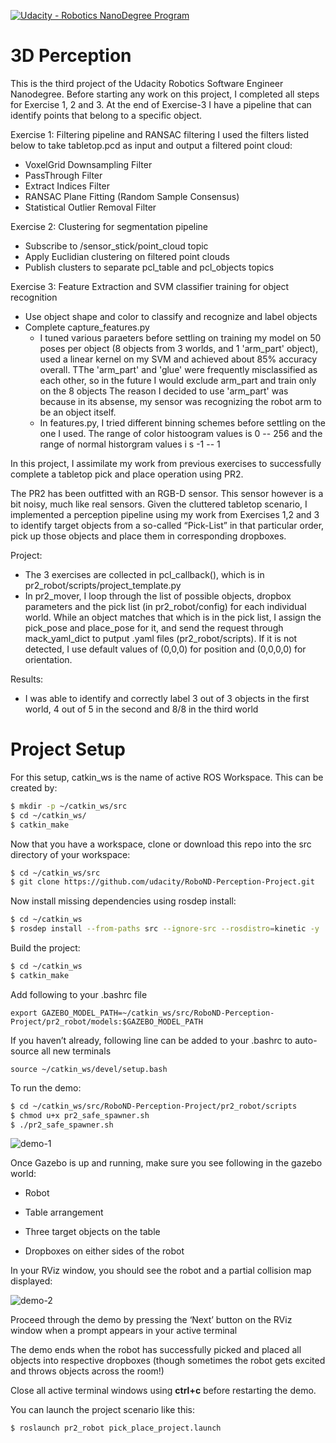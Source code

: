[![Udacity - Robotics NanoDegree Program](https://s3-us-west-1.amazonaws.com/udacity-robotics/Extra+Images/RoboND_flag.png)](https://www.udacity.com/robotics)
# 3D Perception

This is the third project of the Udacity Robotics Software Engineer Nanodegree. 
Before starting any work on this project, I completed all steps for Exercise 1, 2 and 3. At the end of Exercise-3 I have a pipeline that can identify points that belong to a specific object.

Exercise 1: Filtering pipeline and RANSAC filtering 
I used the filters listed below to take tabletop.pcd as input and output a filtered point cloud: 
- VoxelGrid Downsampling Filter 
- PassThrough Filter 
- Extract Indices Filter 
- RANSAC Plane Fitting (Random Sample Consensus) 
- Statistical Outlier Removal Filter 

Exercise 2: Clustering for segmentation pipeline 
- Subscribe to /sensor_stick/point_cloud topic
- Apply Euclidian clustering on filtered point clouds
- Publish clusters to separate pcl_table and pcl_objects topics 

Exercise 3: Feature Extraction and SVM classifier training for object recognition 
- Use object shape and color to classify and recognize and label objects 
- Complete capture_features.py
  - I tuned various paraeters before settling on training my model on 50 poses per object (8 objects from 3 worlds, and 1 'arm_part' object), used a linear kernel on my SVM and achieved about 85% accuracy overall. TThe 'arm_part' and 'glue' were frequently misclassified as each other, so in the future I would exclude arm_part and train only on the 8 objects The reason I decided to use 'arm_part' was because in its absense, my sensor was recognizing the robot arm to be an object itself. 
  - In features.py, I tried different binning schemes before settling on the one I used. The range of color histoogram values is 0 -- 256 and the range of normal historgram values i s -1 -- 1 

In this project, I assimilate my work from previous exercises to successfully complete a tabletop pick and place operation using PR2.

The PR2 has been outfitted with an RGB-D sensor. This sensor however is a bit noisy, much like real sensors. Given the cluttered tabletop scenario, I implemented a perception pipeline using my work from Exercises 1,2 and 3 to identify target objects from a so-called “Pick-List” in that particular order, pick up those objects and place them in corresponding dropboxes.

Project: 
- The 3 exercises are collected in pcl_callback(), which is in pr2_robot/scripts/project_template.py
- In pr2_mover, I loop through the list of possible objects, dropbox parameters and the pick list (in pr2_robot/config) for each individual world. While an object matches that which is in the pick list, I assign the pick_pose and place_pose for it, and send the request through mack_yaml_dict to putput .yaml files (pr2_robot/scripts). If it is not detected, I use default values of (0,0,0) for position and (0,0,0,0) for orientation. 

Results: 
- I was able to identify and correctly label 3 out of 3 objects in the first world, 4 out of 5 in the second and 8/8 in the third world 

# Project Setup
For this setup, catkin_ws is the name of active ROS Workspace. This can be created by: 

```sh
$ mkdir -p ~/catkin_ws/src
$ cd ~/catkin_ws/
$ catkin_make
```

Now that you have a workspace, clone or download this repo into the src directory of your workspace:
```sh
$ cd ~/catkin_ws/src
$ git clone https://github.com/udacity/RoboND-Perception-Project.git
```
Now install missing dependencies using rosdep install:
```sh
$ cd ~/catkin_ws
$ rosdep install --from-paths src --ignore-src --rosdistro=kinetic -y
```
Build the project:
```sh
$ cd ~/catkin_ws
$ catkin_make
```
Add following to your .bashrc file
```
export GAZEBO_MODEL_PATH=~/catkin_ws/src/RoboND-Perception-Project/pr2_robot/models:$GAZEBO_MODEL_PATH
```

If you haven’t already, following line can be added to your .bashrc to auto-source all new terminals
```
source ~/catkin_ws/devel/setup.bash
```

To run the demo:
```sh
$ cd ~/catkin_ws/src/RoboND-Perception-Project/pr2_robot/scripts
$ chmod u+x pr2_safe_spawner.sh
$ ./pr2_safe_spawner.sh
```
![demo-1](https://user-images.githubusercontent.com/20687560/28748231-46b5b912-7467-11e7-8778-3095172b7b19.png)



Once Gazebo is up and running, make sure you see following in the gazebo world:
- Robot

- Table arrangement

- Three target objects on the table

- Dropboxes on either sides of the robot


In your RViz window, you should see the robot and a partial collision map displayed:

![demo-2](https://user-images.githubusercontent.com/20687560/28748286-9f65680e-7468-11e7-83dc-f1a32380b89c.png)

Proceed through the demo by pressing the ‘Next’ button on the RViz window when a prompt appears in your active terminal

The demo ends when the robot has successfully picked and placed all objects into respective dropboxes (though sometimes the robot gets excited and throws objects across the room!)

Close all active terminal windows using **ctrl+c** before restarting the demo.

You can launch the project scenario like this:
```sh
$ roslaunch pr2_robot pick_place_project.launch
```
